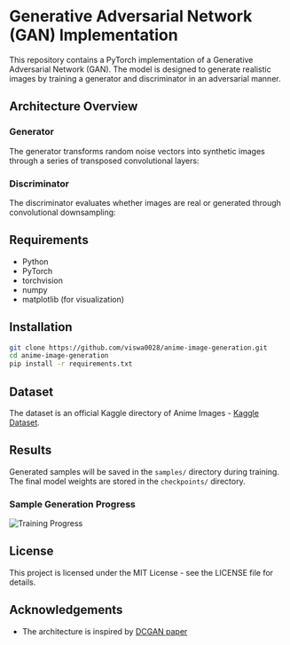 # Generative Adversarial Network (GAN) Implementation

This repository contains a PyTorch implementation of a Generative Adversarial Network (GAN). The model is designed to generate realistic images by training a generator and discriminator in an adversarial manner.

## Architecture Overview

### Generator
The generator transforms random noise vectors into synthetic images through a series of transposed convolutional layers:

### Discriminator
The discriminator evaluates whether images are real or generated through convolutional downsampling:

## Requirements

- Python 
- PyTorch 
- torchvision
- numpy
- matplotlib (for visualization)

## Installation

```bash
git clone https://github.com/viswa0028/anime-image-generation.git
cd anime-image-generation
pip install -r requirements.txt
```

## Dataset
The dataset is an official Kaggle directory of Anime Images - [Kaggle Dataset](https://www.kaggle.com/code/sachinrajput17/gans-for-anime-face-dataset/input).

## Results

Generated samples will be saved in the `samples/` directory during training. The final model weights are stored in the `checkpoints/` directory.

### Sample Generation Progress

![Training Progress](assets/training_progress.png)

## License

This project is licensed under the MIT License - see the LICENSE file for details.

## Acknowledgements

- The architecture is inspired by [DCGAN paper](https://arxiv.org/abs/1511.06434)
